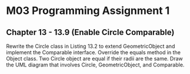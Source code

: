 # M03 Programming Assignment 1
## Chapter 13 - 13.9 (Enable Circle Comparable)
Rewrite the Circle class in Listing 13.2 to extend GeometricObject and implement the Comparable interface. Override the equals method in the Object class. Two Circle object are equal if their radii are the same. Draw the UML diagram that involves Circle, GeometricObject, and Comparable.